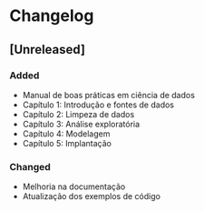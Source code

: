 # Changelog

## [Unreleased]
### Added
- Manual de boas práticas em ciência de dados
- Capítulo 1: Introdução e fontes de dados
- Capítulo 2: Limpeza de dados
- Capítulo 3: Análise exploratória
- Capítulo 4: Modelagem
- Capítulo 5: Implantação

### Changed
- Melhoria na documentação
- Atualização dos exemplos de código